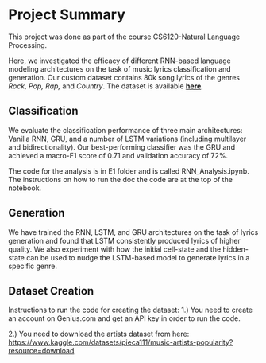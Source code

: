 # Project Summary

This project was done as part of the course CS6120-Natural Language Processing.

Here, we investigated the efficacy of different RNN-based language modeling architectures on the task of music lyrics classification and generation. Our custom dataset contains 80k song lyrics of the genres *Rock, Pop, Rap,* and *Country*. The dataset is available [**here**](https://www.kaggle.com/datasets/novanglus/music-lyrics-by-genre).

## Classification
We evaluate the classification performance of three main architectures: Vanilla RNN, GRU, and a number of LSTM variations (including multilayer and bidirectionality). Our best-performing classifier was the GRU and achieved a macro-F1 score of 0.71 and validation accuracy of 72%. 

The code for the analysis is in E1 folder and is called RNN_Analysis.ipynb. The instructions on how to run the doc the code are at the top of the notebook.

## Generation
We have trained the RNN, LSTM, and GRU architectures on the task of lyrics generation and found that LSTM consistently produced lyrics of higher quality. We also experiment with how the initial cell-state and the hidden-state can be used to nudge the LSTM-based model to generate lyrics in a specific genre.

## Dataset Creation

Instructions to run the code for creating the dataset:
1.) You need to create an account on Genius.com and get an API key in order to run the code.

2.) You need to download the artists dataset from here: https://www.kaggle.com/datasets/pieca111/music-artists-popularity?resource=download
